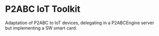 # P2ABC IoT Toolkit

Adaptation of P2ABC to IoT devices, delegating in a P2ABCEngine server but implementing a SW smart card.
